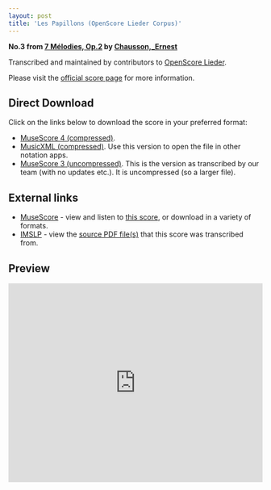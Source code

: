 ```yaml
---
layout: post
title: 'Les Papillons (OpenScore Lieder Corpus)'
---
```


__No.3 from [7 Mélodies, Op.2](https://fourscoreandmore.org/openscore/lieder/Chausson,_Ernest/7_M%C3%A9lodies,_Op.2/) by [Chausson,_Ernest](https://fourscoreandmore.org/openscore/lieder/Chausson,_Ernest)__

Transcribed and maintained by contributors to [OpenScore Lieder].

Please visit the [official score page] for more information.

[official score page]: https://musescore.com/openscore-lieder-corpus/scores/5077660
[OpenScore Lieder]: https://musescore.com/openscore-lieder-corpus

## Direct Download

Click on the links below to download the score in your preferred format:
- [MuseScore 4 (compressed)](https://fourscoreandmore.org/openscore/lieder/Chausson,_Ernest/7_M%C3%A9lodies,_Op.2/3_Les_Papillons.mscz).
- [MusicXML (compressed)](https://fourscoreandmore.org/openscore/lieder/Chausson,_Ernest/7_M%C3%A9lodies,_Op.2/3_Les_Papillons.mxl). Use this version to open the file in other notation apps.
- [MuseScore 3 (uncompressed)](https://raw.githubusercontent.com/OpenScore/Lieder/refs/heads/main/scores/Chausson,_Ernest/7_M%C3%A9lodies,_Op.2/3_Les_Papillons/lc5077660.mscx). This is the version as transcribed by our team (with no updates etc.). It is uncompressed (so a larger file).

## External links

- [MuseScore] - view and listen to [this score][MuseScore], or download in a variety of formats.
- [IMSLP] - view the [source PDF file(s)][IMSLP] that this score was transcribed from.

[MuseScore]: https://musescore.com/score/5077660
[IMSLP]: https://imslp.org/wiki/Special:ReverseLookup/16897

## Preview

<iframe width="100%" height="394" src="https://musescore.com/openscore-lieder-corpus/scores/5077660/embed" frameborder="0" allowfullscreen allow="autoplay; fullscreen"></iframe>

